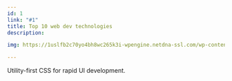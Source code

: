 ```yaml
---
id: 1
link: "#1"
title: Top 10 web dev technologies
description: 

img: https://1uslfb2c70yo4bh8wc265k3i-wpengine.netdna-ssl.com/wp-content/uploads/2021/02/10-Best-Web-Development-Technologies-In-2021.png

---
```


Utility-first CSS for 
rapid UI development.
